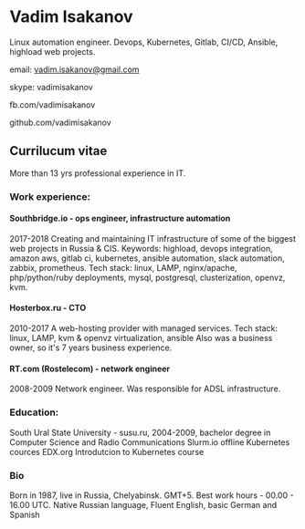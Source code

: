 # Vadim Isakanov
Linux automation engineer.
Devops, Kubernetes, Gitlab, CI/CD, Ansible, highload web projects.

email: vadim.isakanov@gmail.com

skype: vadimisakanov

fb.com/vadimisakanov

github.com/vadimisakanov


## Currilucum vitae

More than 13 yrs professional experience in IT.

### Work experience:

#### Southbridge.io - ops engineer, infrastructure automation
2017-2018
Creating and maintaining IT infrastructure of some of the biggest web projects in Russia & CIS.
Keywords: highload, devops integration, amazon aws, gitlab ci, kubernetes, ansible automation, slack automation, zabbix, prometheus.
Tech stack: linux, LAMP, nginx/apache, php/python/ruby deployments, mysql, postgresql, clusterization, openvz, kvm.

#### Hosterbox.ru - CTO
2010-2017
A web-hosting provider with managed services.
Tech stack: linux, LAMP, kvm & openvz virtualization, ansible
Also was a business owner, so it's 7 years business experience.

#### RT.com (Rostelecom) - network engineer
2008-2009
Network engineer. Was responsible for ADSL infrastructure.

### Education:

South Ural State University - susu.ru, 2004-2009, bachelor degree in Computer Science and Radio Communications
Slurm.io offline Kubernetes cources
EDX.org Introdutcion to Kubernetes course

### Bio

Born in 1987, live in Russia, Chelyabinsk. GMT+5.
Best work hours - 00.00 - 16.00 UTC.
Native Russian language, Fluent English, basic German and Spanish
